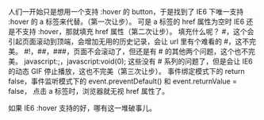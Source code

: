 人们一开始只是想用一个支持 :hover 的 button，于是找到了 IE6 下唯一支持 :hover 的 a 标签来代替。（第一次让步）。
可是 a 标签的 href 属性为空时 IE6 还是不支持 :hover，那就填充 href 属性（第二次让步）。
填充什么呢？
\#，这个会引起页面滚动到顶端，会增加无用的历史记录，会让 url 里有个难看的 \#，这不完美。
\#!，\#\#，\#\#\#，页面不会滚动了，但还是有 \# 的其他两个问题，这个也不完美。
javascript:;，javascript:void(0); 这些没有 \# 系列的问题了，但是会让 IE6 的动态 GIF 停止播放，这也不完美（第三次让步）。
事件绑定模式下的 return false，事件监听模式下的 event.preventDefault() 和 event.returnValue = false， 点击 a 标签时，浏览器就无视 href 属性了。

如果 IE6 :hover 支持的好，哪有这一堆破事儿。